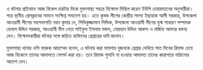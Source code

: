 এ ঘটনার প্রতিবাদে আজ বিকেল চারটার দিকে মুক্তাগাছা শহরে বিক্ষোভ মিছিল করেন ইউপি চেয়ারম্যানের অনুসারীরা। পরে স্থানীয় প্রেসক্লাবের সামনে সংক্ষিপ্ত সমাবেশ হয়। এতে কৃষক লীগের কেন্দ্রীয় সদস্য ইছাহাক আলী সরকার, উপজেলা আওয়ামী লীগের সহসভাপতি নয়ন কুমার দে, সিদ্দিকুজ্জামান সিদ্দিক, উপজেলা আওয়ামী লীগের যুগ্ম সাধারণ সম্পাদক হেলাল উদ্দিন সরকার, আওয়ামী লীগ নেতা সাইফুল ইসলাম মন্ডল, বোরহান উদ্দিন আকন্দ ও মর্জিনা আক্তার বক্তব্য দেন। বিক্ষোভকারীরা ঘটনার সঙ্গে জড়িত ব্যক্তিদের গ্রেপ্তারের দাবি জানান।

মুক্তাগাছা থানার ওসি ফারুক আহম্মেদ বলেন, এ ঘটনায় করা মামলায় দুজনকে গ্রেপ্তার দেখিয়ে সাত দিনের রিমান্ড চেয়ে আজ বিকেলে তাদের আদালতে সোপর্দ করা হয়। তবে রিমান্ড শুনানি না হওয়ায় আদালত তাদের কারাগারে পাঠানোর আদেশ দেন।
